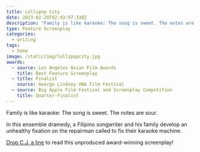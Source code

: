 ```yaml
---
title: Lollipop City
date: 2023-02-28T02:43:57.330Z
description: "Family is like karaoke: The song is sweet. The notes are sour."
type: Feature Screenplay
categories:
  - writing
tags:
  - home
image: /static/img/lollipopcity.jpg
awards:
  - source: Los Angeles Asian Film Awards
    title: Best Feature Screenplay
  - title: Finalist
    source: George Lindsey UNA Film Festival
  - source: Big Apple Film Festival and Screenplay Competition
    title: Quarter-Finalist
---
```

Family is like karaoke: The song is sweet. The notes are sour. 

In this ensemble dramedy, a Filipino songwriter and his family develop an unhealthy fixation on the repairman called to fix their karaoke machine. 

[Drop C.J. a line](<mailto:cj@cjarellano.com >) to read this unproduced award-winning screenplay!